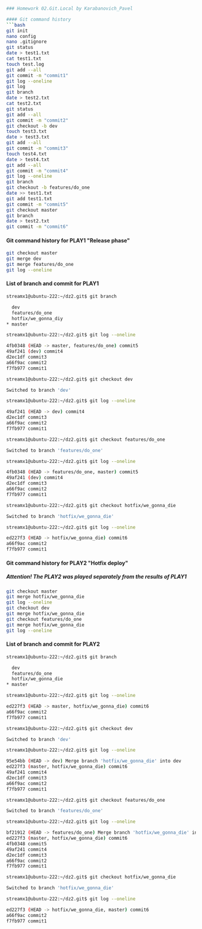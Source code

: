 ```bash

### Homework 02.Git.Local by Karabanovich_Pavel

#### Git command history
```bash
git init
nano config
nano .gitignore
git status
date > test1.txt
cat test1.txt
touch test.log
git add --all
git commit -m "commit1"
git log --oneline
git log
git branch
date > test2.txt
cat test2.txt
git status
git add --all
git commit -m "commit2"
git checkout -b dev 
touch test3.txt
date > test3.txt
git add --all
git commit -m "commit3"
touch test4.txt
date > test4.txt
git add --all 
git commit -m "commit4"
git log --oneline
git branch 
git checkout -b features/do_one 
date >> test1.txt 
git add test1.txt 
git commit -m "commit5"
git checkout master
git branch
date > test2.txt 
git commit -m "commit6"
```
#### Git command history for PLAY1 "Release phase"
```bash
git checkout master
git merge dev
git merge features/do_one
git log --oneline
```
#### List of branch and commit for PLAY1

```bash
streamx1@ubuntu-222:~/dz2.git$ git branch

  dev
  features/do_one
  hotfix/we_gonna_diу
* master

streamx1@ubuntu-222:~/dz2.git$ git log --oneline

4fb0348 (HEAD -> master, features/do_one) commit5
49af241 (dev) commit4
d2ec1df commit3
a66f9ac commit2
f7fb977 commit1

streamx1@ubuntu-222:~/dz2.git$ git checkout dev

Switched to branch 'dev'

streamx1@ubuntu-222:~/dz2.git$ git log --oneline

49af241 (HEAD -> dev) commit4
d2ec1df commit3
a66f9ac commit2
f7fb977 commit1

streamx1@ubuntu-222:~/dz2.git$ git checkout features/do_one

Switched to branch 'features/do_one'

streamx1@ubuntu-222:~/dz2.git$ git log --oneline

4fb0348 (HEAD -> features/do_one, master) commit5
49af241 (dev) commit4
d2ec1df commit3
a66f9ac commit2
f7fb977 commit1

streamx1@ubuntu-222:~/dz2.git$ git checkout hotfix/we_gonna_die

Switched to branch 'hotfix/we_gonna_die'

streamx1@ubuntu-222:~/dz2.git$ git log --oneline

ed227f3 (HEAD -> hotfix/we_gonna_die) commit6
a66f9ac commit2
f7fb977 commit1
```
#### Git command history for PLAY2 "Hotfix deploy"
##### Attention! The PLAY2 was played separately from the results of PLAY1
```bash
git checkout master
git merge hotfix/we_gonna_die
git log --oneline
git checkout dev
git merge hotfix/we_gonna_die
git checkout features/do_one
git merge hotfix/we_gonna_die
git log --oneline
```
#### List of branch and commit for PLAY2

```bash
streamx1@ubuntu-222:~/dz2.git$ git branch

  dev
  features/do_one
  hotfix/we_gonna_die
* master

streamx1@ubuntu-222:~/dz2.git$ git log --oneline

ed227f3 (HEAD -> master, hotfix/we_gonna_die) commit6
a66f9ac commit2
f7fb977 commit1

streamx1@ubuntu-222:~/dz2.git$ git checkout dev

Switched to branch 'dev'

streamx1@ubuntu-222:~/dz2.git$ git log --oneline

95e54bb (HEAD -> dev) Merge branch 'hotfix/we_gonna_die' into dev
ed227f3 (master, hotfix/we_gonna_die) commit6
49af241 commit4
d2ec1df commit3
a66f9ac commit2
f7fb977 commit1

streamx1@ubuntu-222:~/dz2.git$ git checkout features/do_one

Switched to branch 'features/do_one'

streamx1@ubuntu-222:~/dz2.git$ git log --oneline

bf21912 (HEAD -> features/do_one) Merge branch 'hotfix/we_gonna_die' into features/do_one
ed227f3 (master, hotfix/we_gonna_die) commit6
4fb0348 commit5
49af241 commit4
d2ec1df commit3
a66f9ac commit2
f7fb977 commit1

streamx1@ubuntu-222:~/dz2.git$ git checkout hotfix/we_gonna_die

Switched to branch 'hotfix/we_gonna_die'

streamx1@ubuntu-222:~/dz2.git$ git log --oneline

ed227f3 (HEAD -> hotfix/we_gonna_die, master) commit6
a66f9ac commit2
f7fb977 commit1
```
